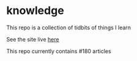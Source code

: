 # knowledge

This repo is a collection of tidbits of things I learn

See the site live [here](https://mark1626.github.io/knowledge/)

This repo currently contains #180 articles

